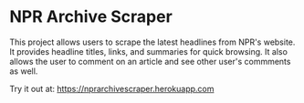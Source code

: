 # NPR Archive Scraper

This project allows users to scrape the latest headlines from NPR's website. It provides headline titles, links, and summaries for quick browsing. It also allows the user to comment on an article and see other user's commments as well.

Try it out at: https://nprarchivescraper.herokuapp.com

